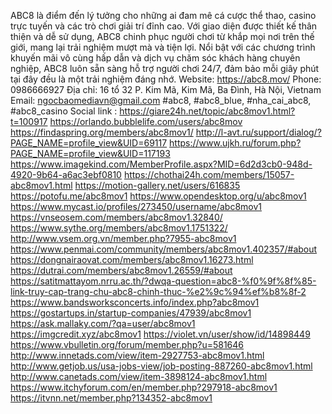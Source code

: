 ABC8 là điểm đến lý tưởng cho những ai đam mê cá cược thể thao, casino trực tuyến và các trò chơi giải trí đỉnh cao. Với giao diện được thiết kế thân thiện và dễ sử dụng, ABC8 chinh phục người chơi từ khắp mọi nơi trên thế giới, mang lại trải nghiệm mượt mà và tiện lợi. Nổi bật với các chương trình khuyến mãi vô cùng hấp dẫn và dịch vụ chăm sóc khách hàng chuyên nghiệp, ABC8 luôn sẵn sàng hỗ trợ người chơi 24/7, đảm bảo mỗi giây phút tại đây đều là một trải nghiệm đáng nhớ.
Website: https://abc8.mov/
Phone: 0986666927
Địa chỉ: 16 tổ 32 P. Kim Mã, Kim Mã, Ba Đình, Hà Nội, Vietnam
Email: ngocbaomediavn@gmail.com
#abc8, #abc8_blue, #nha_cai_abc8, #abc8_casino
Social link :
https://giare24h.net/topic/abc8mov1.html?t=100917
https://orlando.bubblelife.com/users/abc8mov
https://findaspring.org/members/abc8mov1/
http://l-avt.ru/support/dialog/?PAGE_NAME=profile_view&UID=69117
https://www.ujkh.ru/forum.php?PAGE_NAME=profile_view&UID=117193
https://www.imagekind.com/MemberProfile.aspx?MID=6d2d3cb0-948d-4920-9b64-a6ac3ebf0810
https://chothai24h.com/members/15057-abc8mov1.html
https://motion-gallery.net/users/616835
https://potofu.me/abc8mov1
https://www.opendesktop.org/u/abc8mov1
https://www.mycast.io/profiles/273450/username/abc8mov1
https://vnseosem.com/members/abc8mov1.32840/
https://www.sythe.org/members/abc8mov1.1751322/
http://www.vsem.org.vn/member.php?7955-abc8mov1
https://www.penmai.com/community/members/abc8mov1.402357/#about
https://dongnairaovat.com/members/abc8mov1.16273.html
https://dutrai.com/members/abc8mov1.26559/#about
https://satitmattayom.nrru.ac.th/?dwqa-question=abc8-%f0%9f%8f%85-link-truy-cap-trang-chu-abc8-chinh-thuc-%e2%9c%94%ef%b8%8f-2
https://www.bandsworksconcerts.info/index.php?abc8mov1
https://gostartups.in/startup-companies/47939/abc8mov1
https://ask.mallaky.com/?qa=user/abc8mov1
https://imgcredit.xyz/abc8mov1
https://violet.vn/user/show/id/14898449
https://www.vbulletin.org/forum/member.php?u=581646
http://www.innetads.com/view/item-2927753-abc8mov1.html
http://www.getjob.us/usa-jobs-view/job-posting-887260-abc8mov1.html
http://www.canetads.com/view/item-3898124-abc8mov1.html
https://www.itchyforum.com/en/member.php?297918-abc8mov1
https://itvnn.net/member.php?134352-abc8mov1